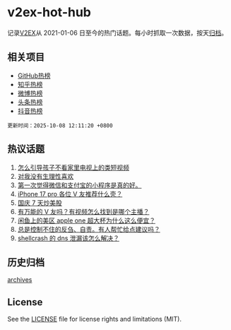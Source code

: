 # v2ex-hot-hub

 记录[V2EX](https://www.v2ex.com/)从 2021-01-06 日至今的热门话题。每小时抓取一次数据，按天[归档](archives)。
 
 ## 相关项目

- [GitHub热榜](https://github.com/snaildev/github-hot-hub)
- [知乎热榜](https://github.com/snaildev/zhihu-hot-hub)
- [微博热榜](https://github.com/snaildev/weibo-hot-hub)
- [头条热榜](https://github.com/snaildev/toutiao-hot-hub)
- [抖音热榜](https://github.com/snaildev/douyin-hot-hub)


 `更新时间：2025-10-08 12:11:20 +0800`

## 热议话题

1. [怎么引导孩子不看家里电视上的类短视频](https://www.v2ex.com/t/1163618)
1. [对我没有生理性喜欢](https://www.v2ex.com/t/1163666)
1. [第一次觉得微信和支付宝的小程序是真的好。](https://www.v2ex.com/t/1163616)
1. [iPhone 17 pro 各位 V 友推荐什么壳？](https://www.v2ex.com/t/1163649)
1. [国庆 7 天炒美股](https://www.v2ex.com/t/1163624)
1. [有万能的 V 友吗？有视频怎么找到是哪个主播？](https://www.v2ex.com/t/1163636)
1. [闲鱼上的美区 apple one 超大杯为什么这么便宜？](https://www.v2ex.com/t/1163598)
1. [总是控制不住的反刍、自责。有人帮忙给点建议吗？](https://www.v2ex.com/t/1163656)
1. [shellcrash 的 dns 泄漏该怎么解决？](https://www.v2ex.com/t/1163611)

## 历史归档

[archives](archives)

## License

See the [LICENSE](LICENSE) file for license rights and limitations (MIT).
